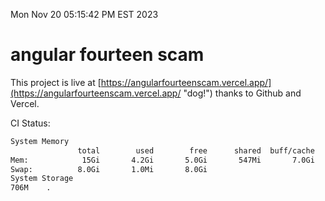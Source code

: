 Mon Nov 20 05:15:42 PM EST 2023

# angular fourteen scam


This project is live at [https://angularfourteenscam.vercel.app/](https://angularfourteenscam.vercel.app/ "dog!") thanks to Github and Vercel.

CI Status: 

```bash
System Memory
               total        used        free      shared  buff/cache   available
Mem:            15Gi       4.2Gi       5.0Gi       547Mi       7.0Gi        11Gi
Swap:          8.0Gi       1.0Mi       8.0Gi
System Storage
706M	.
